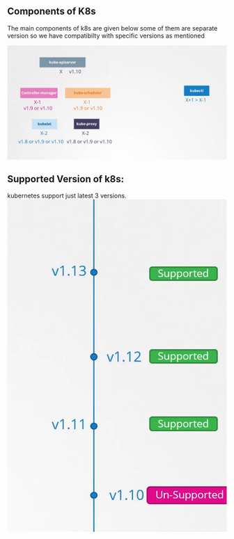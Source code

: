 ## Components of K8s
The main components of k8s are given below some of them are separate version so we have compatibilty with specific versions as mentioned

![alt text](componentsVersion.png)

## Supported Version of k8s:
kubernetes support just latest 3 versions.
![alt text](supportedVersions.png)